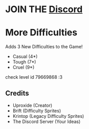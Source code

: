 # JOIN THE [Discord](https://discord.gg/gy4BrxmWrF)

# More Difficulties

Adds 3 New Difficulties to the Game!

 * Casual (4*)
 * Tough (7*)
 * Cruel (9*)

check level id 79669868 :3

## Credits
 * Uproxide (Creator)
 * Brift (Difficulty Sprites)
 * Krintop (Legacy Difficulty Sprites)
 * The Discord Server (Your Ideas)

